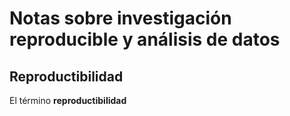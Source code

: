 
# **Notas sobre investigación reproducible y análisis de datos** #
## **Reproductibilidad** ##
El término **reproductibilidad**
